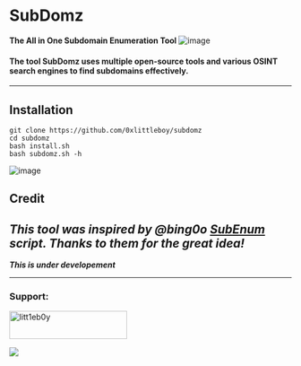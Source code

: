 # SubDomz 

**The All in One Subdomain Enumeration Tool** 
![image](https://user-images.githubusercontent.com/75373225/180365124-a72e9f8c-1f89-4b2e-bd14-ccdd44f3714c.png)
#### The tool SubDomz uses multiple open-source tools and various OSINT search engines to find subdomains effectively.
-----------------------------

## Installation
```
git clone https://github.com/0xlittleboy/subdomz
cd subdomz
bash install.sh
bash subdomz.sh -h
```

![image](https://user-images.githubusercontent.com/75373225/179997082-b53011e7-f173-4de4-80c6-042401ed7209.png)
## Credit
***This tool was inspired by @bing0o [SubEnum](https://github.com/bing0o/bash_scripting/blob/master/domains.sh) script. Thanks to them for the great idea!***
--------------
***This is under developement***

-------------
<h3 align="left">Support:</h3>
<p><a href="https://www.buymeacoffee.com/litt1eb0y"> <img align="left" src="https://cdn.buymeacoffee.com/buttons/v2/default-yellow.png" height="50" width="210" alt="litt1eb0y" /></a></p><br> <br>
<br><p><a href="https://www.paypal.com/paypalme/litt1eb0y"> <img align="left" src="https://www.paypalobjects.com/en_US/i/btn/btn_donateCC_LG.gif" /></a></p><br>

